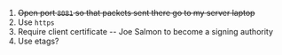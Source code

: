 1. <del>Open port `8081` so that packets sent there go to my server laptop</del>
1. Use `https`
1. Require client certificate -- Joe Salmon to become a signing authority
1. Use etags?

